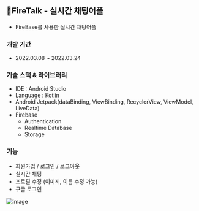 ## 💬FireTalk - 실시간 채팅어플
- FireBase를 사용한 실시간 채팅어플

### 개발 기간
- 2022.03.08 ~ 2022.03.24

### 기술 스택 & 라이브러리
- IDE : Android Studio
- Language : Kotlin
- Android Jetpack(dataBinding, ViewBinding, RecyclerView, ViewModel, LiveData)
- Firebase
  - Authentication
  - Realtime Database
  - Storage

### 기능
- 회원가입 / 로그인 / 로그아웃
- 실시간 채팅
- 프로필 수정 (이미지, 이름 수정 가능)
- 구글 로그인

![image](https://user-images.githubusercontent.com/38210019/159862146-dfd3d15e-3ea1-499f-b841-48751d8d2eb4.png)
